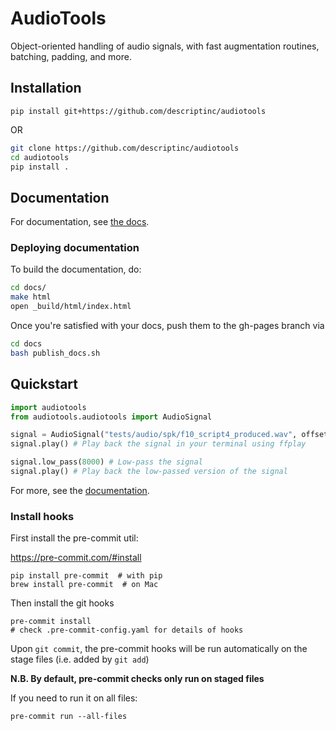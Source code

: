 # AudioTools

Object-oriented handling of audio signals, with fast augmentation routines, batching, padding, and more.

## Installation
```
pip install git+https://github.com/descriptinc/audiotools
```
OR
```bash
git clone https://github.com/descriptinc/audiotools
cd audiotools
pip install .
```

## Documentation

For documentation, see [the docs](https://descriptinc.github.io/audiotools/).

### Deploying documentation

To build the documentation, do:

```bash
cd docs/
make html
open _build/html/index.html
```

Once you're satisfied with your docs, push them to the gh-pages branch via

```bash
cd docs
bash publish_docs.sh
```

## Quickstart

```python
import audiotools
from audiotools.audiotools import AudioSignal

signal = AudioSignal("tests/audio/spk/f10_script4_produced.wav", offset=5, duration=5)
signal.play() # Play back the signal in your terminal using ffplay

signal.low_pass(8000) # Low-pass the signal
signal.play() # Play back the low-passed version of the signal
```

For more, see the [documentation](##Documentation).

### Install hooks

First install the pre-commit util:

https://pre-commit.com/#install

    pip install pre-commit  # with pip
    brew install pre-commit  # on Mac

Then install the git hooks

    pre-commit install
    # check .pre-commit-config.yaml for details of hooks

Upon `git commit`, the pre-commit hooks will be run automatically on the stage files (i.e. added by `git add`)

**N.B. By default, pre-commit checks only run on staged files**

If you need to run it on all files:

    pre-commit run --all-files
